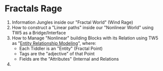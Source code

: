 # Fractals Rage

1. Information Jungles inside our "Fractal World" (Wind Rage)
2. How to construct a "Linear paths" inside our "Nonlinear World" using TW5 as a Bridge/Interface
3. How to Manage "Nonlinear" building Blocks with its Relation using TW5 as "[Entity Relationship Modeling](https://www.sciencedirect.com/topics/computer-science/relationship-modeling)", where:
    * Each Tiddler is an "Entity" (Fractal Point)
    * Tags are the "adjective" of that Point
    * Fields are the "Attributes" (Internal and Relations 
5. 
